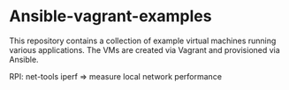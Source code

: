 # Ansible-vagrant-examples
This repository contains a collection of example virtual machines running various applications. The VMs are created via Vagrant and provisioned via Ansible.



RPI:
net-tools
iperf => measure local network performance